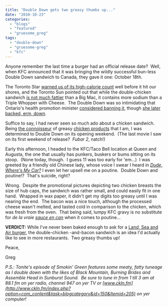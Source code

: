 ```yaml
---
title: "Double Down gets two greasy thumbs up..."
date: "2010-10-23"
categories: 
  - "blogs"
  - "featured"
  - "gruesome_greg"
tags: 
  - "double-down"
  - "gruesome-greg"
  - "kfc"
---
```


Anyone remember the last time a burger had an official release date?  Well, when KFC announced that it was bringing the wildly successful bun-less Double Down sandwich to Canada, they gave it one: October 18th.

The Toronto Star [warned us of its high-calorie count](http://www.healthzone.ca/health/dietfitness/diet/article/793931--no-double-down-sandwich-at-kfc-here) well before it hit our shores, and the Toronto Sun pointed out that while the double-chicken sandwich [is not much fattier](http://www.torontosun.com/life/eat/2010/10/20/15764606.html) than a Big Mac, it contains more sodium than a Triple Whopper with Cheese.  The Double Down was so intimidating that Ontario's health promotion minister [considered banning it](http://www.woodstocksentinelreview.com/ArticleDisplay.aspx?e=2814049), though [she later backed, erm, down](http://www.ctv.ca/CTVNews/Health/20101019/double-down-101019/?ref=nf).

Suffice to say, I had never seen so much ado about a chicken sandwich.  Being [the connoisseur](http://www.hellbound.ca/2009/12/hotter-than-hell-chicken-wings-on-bloor-st/) of greasy [chicken products](http://www.hellbound.ca/2010/05/show-me-the-way-to-the-anchor-bar/) that I am, I was determined to Double Down on its opening weekend.  (The last movie I saw on its first weekend of release?  _Fubar 2_, natch!)

Early this afternoon, I headed to the KFC/Taco Bell location at Queen and Augusta, the one that usually has punkers, buskers or bums sitting on its stoop.  (None today, though.  I guess 11 was too early for 'em...)  I was greeted by a friendly old Chinese lady, whose voice I swear I heard in _[Dude, Where's My Car?](http://www.youtube.com/watch?v=K7luMp6lb9M)_ I even let her upsell me on a poutine.  Double Down and poutine!?  That's suicide, right?

Wrong.  Despite the promotional pictures depicting two chicken breasts the size of hub caps, the sandwich was rather small, and could easily fit in one hand.  Wrapped in wax paper, it didn't get my digits too greasy until I was nearing the end.  The bacon was a nice touch, although the processed cheese wasn't melted, and tasted cold in comparison to the chicken, which was fresh from the oven.  That being said, lumpy KFC gravy is no substitute for _de la vraie [sauce en can](http://www.youtube.com/watch?v=j9kebGfLGxI)_ when it comes to poutine...

**VERDICT:** While I've never been baked enough to ask for a [Land, Sea and Air burger](http://www.asylum.com/2010/03/31/secret-menu-items-mcdonalds-chilis-burger-king-kfc/), the double-chicken -and-bacon sandwich is an idea I'd actually like to see in more restaurants.  Two greasy thumbs up!

Peace,

Greg

_P.S.: Tonite's episode of Smokin' Green features some meaty, fatty tuneage as I double down with the likes of Black Mountain, Burning Brides and Assemble Head in Sunburst Sound.  Be sure to tune in from 1 till 3 am at 88.1 fm on yer radio, channel 947 on yer TV or [www.ckln.fm](http://www.ckln.fm/index.php?option=com_content&task=blogcategory&id=150&Itemid=205) on yer computer!_
